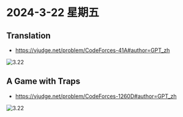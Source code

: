 # 2024-3-22 星期五

## Translation

- https://vjudge.net/problem/CodeForces-41A#author=GPT_zh

![3.22](https://img2.imgtp.com/2024/03/22/QVHSH6Jy.png)

## A Game with Traps

- https://vjudge.net/problem/CodeForces-1260D#author=GPT_zh

![3.22](https://img2.imgtp.com/2024/03/22/3moYp7Sh.png)
